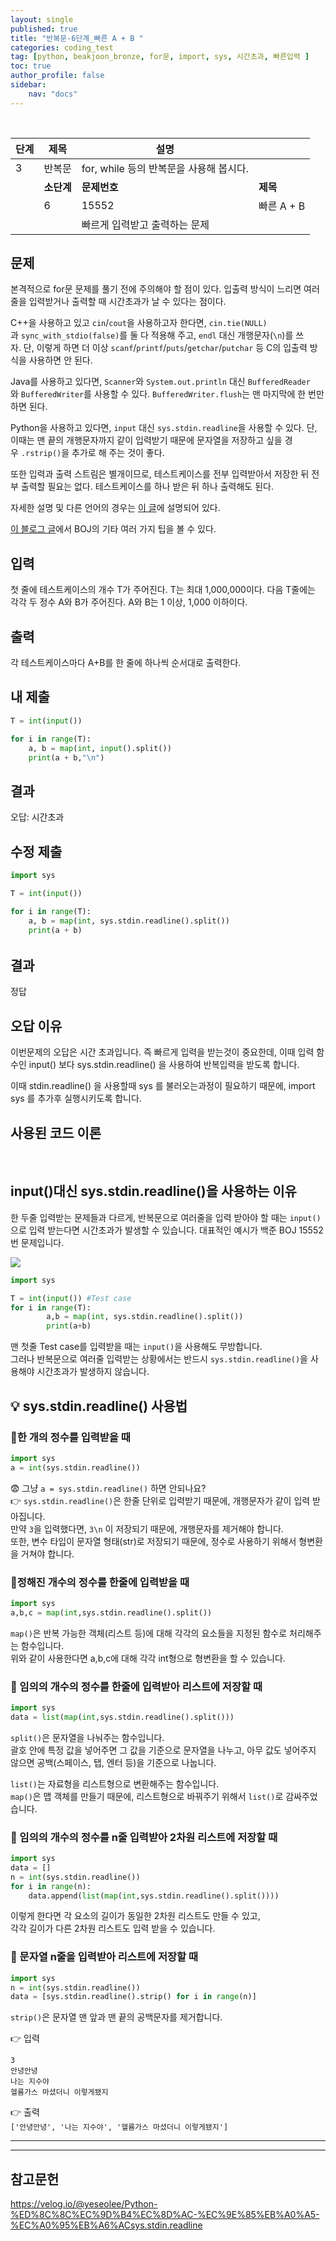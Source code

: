 ```yaml
---
layout: single
published: true
title: "반복문-6단계_빠른 A + B "
categories: coding_test
tag: [python, beakjoon_bronze, for문, import, sys, 시간초과, 빠른입력 ]
toc: true
author_profile: false
sidebar:
    nav: "docs"
---
```


<br>

| 단계  | 제목      | 설명                          |          |
| --- | ------- | --------------------------- | -------- |
| 3   | 반복문     | for, while 등의 반복문을 사용해 봅시다. |          |
|     | **소단계** | **문제번호**                    | **제목**   |
|     | 6       | 15552                       | 빠른 A + B |
|     |         | 빠르게 입력받고 출력하는 문제            |          |

## 문제

본격적으로 for문 문제를 풀기 전에 주의해야 할 점이 있다. 입출력 방식이 느리면 여러 줄을 입력받거나 출력할 때 시간초과가 날 수 있다는 점이다.

C++을 사용하고 있고 `cin`/`cout`을 사용하고자 한다면, `cin.tie(NULL)`과 `sync_with_stdio(false)`를 둘 다 적용해 주고, `endl` 대신 개행문자(`\n`)를 쓰자. 단, 이렇게 하면 더 이상 `scanf`/`printf`/`puts`/`getchar`/`putchar` 등 C의 입출력 방식을 사용하면 안 된다.

Java를 사용하고 있다면, `Scanner`와 `System.out.println` 대신 `BufferedReader`와 `BufferedWriter`를 사용할 수 있다. `BufferedWriter.flush`는 맨 마지막에 한 번만 하면 된다.

Python을 사용하고 있다면, `input` 대신 `sys.stdin.readline`을 사용할 수 있다. 단, 이때는 맨 끝의 개행문자까지 같이 입력받기 때문에 문자열을 저장하고 싶을 경우 `.rstrip()`을 추가로 해 주는 것이 좋다.

또한 입력과 출력 스트림은 별개이므로, 테스트케이스를 전부 입력받아서 저장한 뒤 전부 출력할 필요는 없다. 테스트케이스를 하나 받은 뒤 하나 출력해도 된다.

자세한 설명 및 다른 언어의 경우는 [이 글](http://www.acmicpc.net/board/view/22716)에 설명되어 있다.

[이 블로그 글](http://www.acmicpc.net/blog/view/55)에서 BOJ의 기타 여러 가지 팁을 볼 수 있다.

## 입력

첫 줄에 테스트케이스의 개수 T가 주어진다. T는 최대 1,000,000이다. 다음 T줄에는 각각 두 정수 A와 B가 주어진다. A와 B는 1 이상, 1,000 이하이다.

## 출력

각 테스트케이스마다 A+B를 한 줄에 하나씩 순서대로 출력한다.

## 내 제출

```python
T = int(input())

for i in range(T):
    a, b = map(int, input().split())
    print(a + b,"\n")
```

## 결과

오답:  시간초과

## 수정 제출

```python
import sys

T = int(input())

for i in range(T):
    a, b = map(int, sys.stdin.readline().split())
    print(a + b)
```

###### 

## 결과

정답

## 오답 이유

이번문제의 오답은 시간 초과입니다. 즉 빠르게 입력을 받는것이 중요한데, 이때 입력 함수인 input() 보다 sys.stdin.readline() 을 사용하여 반복입력을 받도록 합니다.

이때 stdin.readline() 을 사용할때 sys 를 불러오는과정이 필요하기 때문에, import sys 를 추가후 실행시키도록 합니다.

### 

## 사용된 코드 이론

<br>

## input()대신 sys.stdin.readline()을 사용하는 이유

한 두줄 입력받는 문제들과 다르게, 반복문으로 여러줄을 입력 받아야 할 때는 `input()`으로 입력 받는다면 시간초과가 발생할 수 있습니다. 대표적인 예시가 백준 BOJ 15552번 문제입니다.

![](https://velog.velcdn.com/images%2Fyeseolee%2Fpost%2F8fb3302c-b3dd-451c-80c3-d84c60ae6e60%2FK-20210115-184755.png)

```python
import sys

T = int(input()) #Test case
for i in range(T):
        a,b = map(int, sys.stdin.readline().split())
        print(a+b)
```

맨 첫줄 Test case를 입력받을 때는 `input()`을 사용해도 무방합니다.  
그러나 반복문으로 여러줄 입력받는 상황에서는 반드시 `sys.stdin.readline()`을 사용해야 시간초과가 발생하지 않습니다.

## 💡 sys.stdin.readline() 사용법

### 📌한 개의 정수를 입력받을 때

```python
import sys
a = int(sys.stdin.readline())
```

😨 그냥 `a = sys.stdin.readline()` 하면 안되나요?  
👉 `sys.stdin.readline()`은 한줄 단위로 입력받기 때문에, 개행문자가 같이 입력 받아집니다.  
만약 `3`을 입력했다면, `3\n` 이 저장되기 때문에, 개행문자를 제거해야 합니다.  
또한, 변수 타입이 문자열 형태(str)로 저장되기 때문에, 정수로 사용하기 위해서 형변환을 거쳐야 합니다.

### 📌정해진 개수의 정수를 한줄에 입력받을 때

```python
import sys
a,b,c = map(int,sys.stdin.readline().split())
```

`map()`은 반복 가능한 객체(리스트 등)에 대해 각각의 요소들을 지정된 함수로 처리해주는 함수입니다.  
위와 같이 사용한다면 a,b,c에 대해 각각 int형으로 형변환을 할 수 있습니다.

### 📌 임의의 개수의 정수를 한줄에 입력받아 리스트에 저장할 때

```python
import sys
data = list(map(int,sys.stdin.readline().split()))
```

`split()`은 문자열을 나눠주는 함수입니다.  
괄호 안에 특정 값을 넣어주면 그 값을 기준으로 문자열을 나누고, 아무 값도 넣어주지 않으면 공백(스페이스, 탭, 엔터 등)을 기준으로 나눕니다.

`list()`는 자료형을 리스트형으로 변환해주는 함수입니다.  
`map()`은 맵 객체를 만들기 때문에, 리스트형으로 바꿔주기 위해서 `list()`로 감싸주었습니다.

### 📌 임의의 개수의 정수를 n줄 입력받아 2차원 리스트에 저장할 때

```python
import sys
data = []
n = int(sys.stdin.readline())
for i in range(n):
    data.append(list(map(int,sys.stdin.readline().split())))
```

이렇게 한다면 각 요소의 길이가 동일한 2차원 리스트도 만들 수 있고,  
각각 길이가 다른 2차원 리스트도 입력 받을 수 있습니다.

### 📌 문자열 n줄을 입력받아 리스트에 저장할 때

```python
import sys
n = int(sys.stdin.readline())
data = [sys.stdin.readline().strip() for i in range(n)]
```

`strip()`은 문자열 맨 앞과 맨 끝의 공백문자를 제거합니다.

👉 입력

```null
3
안녕안녕
나는 지수야
헬륨가스 마셨더니 이렇게됐지
```

👉 출력  
`['안녕안녕', '나는 지수야', '헬륨가스 마셨더니 이렇게됐지']`

---

---

## 참고문헌

https://velog.io/@yeseolee/Python-%ED%8C%8C%EC%9D%B4%EC%8D%AC-%EC%9E%85%EB%A0%A5-%EC%A0%95%EB%A6%ACsys.stdin.readline
